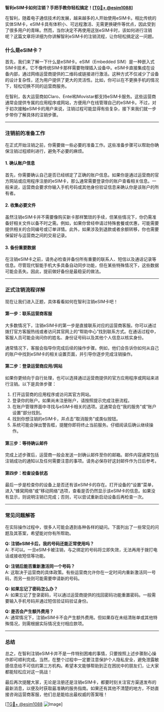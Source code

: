 **智利eSIM卡如何注销？手把手教你轻松搞定！[[TG💪+ @esim1088](https://t.me/s/esim1088)]**

在智利，随着电子通信技术的发展，越来越多的人开始使用eSIM卡。相比传统的实体SIM卡，eSIM卡具有体积小、可远程激活、无需更换硬件等优点，因此受到了很多用户的青睐。然而，当你决定不再使用这张eSIM卡时，该如何进行注销呢？这篇文章将详细为你讲解智利eSIM卡的注销流程，让你轻松搞定这一问题。

### 什么是eSIM卡？

首先，我们来了解一下什么是eSIM卡。eSIM（Embedded SIM）是一种嵌入式SIM卡技术，它不像传统SIM卡那样需要物理插入设备中。eSIM卡直接集成在设备内部，通过网络运营商提供的二维码或链接进行激活。这种方式不仅减少了设备的设计复杂性，还为用户提供了更大的灵活性。比如，你可以在不更换手机的情况下，轻松切换不同的运营商服务。

在智利，各大运营商如Claro、Entel和Movistar都支持eSIM卡服务。这些运营商通常会提供专属的应用程序或网站，方便用户在线管理自己的eSIM卡。不过，对于初次接触eSIM卡的用户来说，注销过程可能显得有些复杂，接下来我们就一步步带你了解具体的注销步骤。

---

### 注销前的准备工作

在正式开始注销之前，你需要做一些必要的准备工作。这些准备步骤可以帮助你确保注销过程顺利进行，避免不必要的麻烦。

#### 1. 确认账户信息
首先，你需要确认自己是否已经绑定了正确的账户信息。如果你是通过运营商的官方网站或应用程序注册的eSIM卡，那么通常需要登录你的账户查看相关信息。一般来说，运营商会要求你输入手机号码或其他身份验证信息来确认你是该账户的所有者。

#### 2. 收集必要文件
虽然注销eSIM卡并不需要像购买新卡那样繁琐的手续，但某些情况下，你仍需准备好相关文件以备不时之需。例如，如果你曾经申请过特殊套餐或优惠，可能需要提供相关的合同编号或订单详情。此外，如果涉及到退款或者余额转移，你也需要保留好与运营商之间的交易记录。

#### 3. 备份重要数据
在注销eSIM卡之前，请务必检查并备份所有重要的联系人、短信以及通话记录等信息。尽管现代智能手机大多具备自动同步功能，但在某些特殊情况下，这些数据可能会丢失。因此，提前做好备份是最稳妥的做法。

---

### 正式注销流程详解

现在让我们进入正题，具体看看如何在智利注销eSIM卡吧！

#### 第一步：联系运营商客服
大多数情况下，注销eSIM卡的第一步是直接联系对应的运营商客服。你可以通过拨打官方客服热线或者访问其官网上的“帮助中心”找到联系方式。在通话过程中，客服人员可能会询问你的姓名、身份证号码以及其他个人信息以核实身份。

通常情况下，客服会指导你完成后续的操作步骤。例如，他们会告诉你如何从自己的账户中找到eSIM卡的相关设置页面，并引导你逐步完成注销操作。

#### 第二步：登录运营商应用/网站
如果你更倾向于自行处理，也可以选择通过运营商提供的官方应用程序或网站来进行注销。以下是具体步骤：

1. 打开运营商的应用程序或访问其官方网站。
2. 登录你的账户。如果尚未注册账户，请按照提示完成注册流程。
3. 在账户管理界面中寻找与eSIM卡相关的选项。这通常会在“我的服务”或“账户设置”部分找到。
4. 找到你想注销的eSIM卡，并点击“取消服务”或类似按钮。
5. 系统可能会弹出警告框，提醒你即将终止当前服务。仔细阅读后确认继续操作。

#### 第三步：等待确认邮件
完成上述步骤后，运营商一般会发送一封确认邮件至你的邮箱。邮件内容通常包括注销成功的通知以及任何需要注意的事项。请务必保存好这封邮件作为日后参考。

#### 第四步：检查设备状态
最后一步是检查你的设备上是否还有该eSIM卡的存在。打开设备的“设置”菜单，进入“蜂窝网络”或“移动网络”选项，查看是否仍然显示该eSIM卡的信息。如果没有显示，则说明注销已完成；否则，可以尝试重新启动设备后再检查一次。

---

### 常见问题解答

在实际操作过程中，很多人可能会遇到各种各样的疑问。下面列出了一些常见的问题及其答案，希望能对你有所帮助。

**Q: 注销eSIM卡后，我的号码还能正常使用吗？**  
A: 不可以。一旦eSIM卡被注销，与之绑定的号码将立即失效，无法再用于拨打电话或接收短信等功能。

**Q: 注销后能否重新激活同一个号码？**  
A: 这取决于运营商的具体政策。有些运营商允许你在一定时间内重新激活同一号码，而另一些则可能需要申请新的号码。

**Q: 如果忘记了密码怎么办？**  
A: 如果忘记了登录密码，可以通过运营商提供的找回密码功能重置密码。一般需要输入手机号码并通过短信验证码验证身份。

**Q: 是否会产生额外费用？**  
A: 通常情况下，注销eSIM卡不会产生额外费用。但如果存在未结清账单或其他特殊情况，则需根据实际情况支付相应款项。

---

### 总结

总之，在智利注销eSIM卡并不是一件特别困难的事情，只要按照上述步骤耐心操作即可顺利完成。当然，在整个过程中一定要注意保护个人隐私安全，避免泄露敏感信息给不可信的第三方机构。希望本文能够帮助到正在困扰中的朋友们，让大家都能轻松应对这一挑战！

最后再次提醒大家，无论是注册还是注销eSIM卡，都要时刻关注官方渠道发布的最新消息，以便及时获取最准确的服务指南。如果还有其他不清楚的地方，不妨直接咨询运营商客服，他们总是能给出最权威的答案哦！

[[TG💪+ @esim1088](https://t.me/s/esim1088) ![Image](https://i.postimg.cc/4NQfJmqS/Snipaste-2025-05-13-00-14-12.png)]